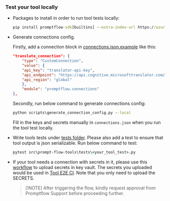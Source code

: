 ### Test your tool locally
* Packages to install in order to run tool tests locally:
    ```cmd
    pip install promptflow-sdk[builtins] --extra-index-url https://azuremlsdktestpypi.azureedge.net/promptflow/
    ```
* Generate connections config.
  
  Firstly, add a connection block in [connections.json.example](connections.json.example) like this:
  ```json
  "translate_connection": {
      "type": "CustomConnection",
      "value": {
      "api_key": "translator-api-key",
      "api_endpoint": "https://api.cognitive.microsofttranslator.com/",
      "api_region": "global"
      },
      "module": "promptflow.connections"
  },
  ```
  Secondly, run below command to generate connections config:
  ```cmd
  python scripts\generate_connection_config.py --local
  ```
  Fill in the keys and secrets manually in `connections.json` when you run the tool test locally.
* Write tools tests under [tests folder](tests/). Please also add a test to ensure that tool output is json serializable. Run below command to test:
    ```cmd
    pytest src\prompt-flow-tools\tests\<your_tool_test>.py
    ```
* If your tool needs a connection with secrets in it, please use this [workflow](https://github.com/Azure/promptflow/actions/workflows/tool_secret_upload.yml) to upload secrets in key vault. The secrets you uploaded would be used in [Tool E2E CI](https://github.com/Azure/promptflow/actions/workflows/tool_tests.yml). Note that you only need to upload the SECRETS.
  > [!NOTE] After triggering the flow, kindly request approval from Promptflow Support before proceeding further.